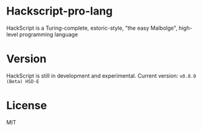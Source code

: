 # Hackscript-pro-lang

HackScript is a Turing-complete, estoric-style, "the easy Malbolge", high-level programming language

# Version

HackScript is still in development and experimental. Current version: `v0.8.0 (Beta) HSD-E`

# License

MIT
